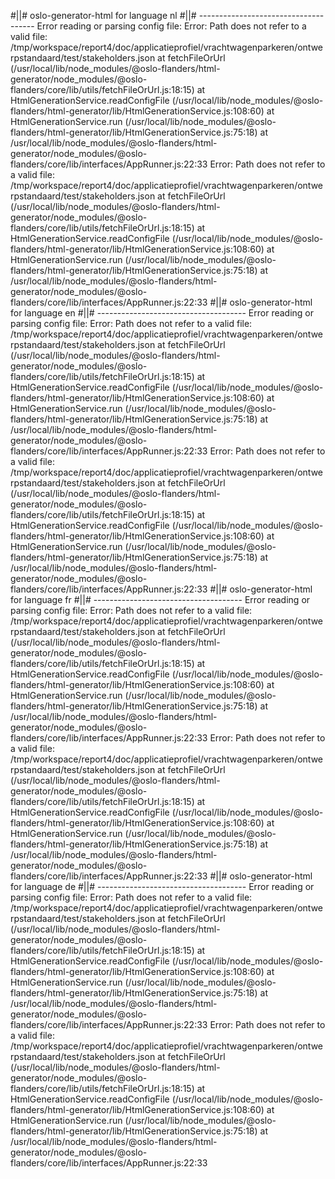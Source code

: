 #||# oslo-generator-html for language nl
#||# -------------------------------------
Error reading or parsing config file: Error: Path does not refer to a valid file: /tmp/workspace/report4/doc/applicatieprofiel/vrachtwagenparkeren/ontwerpstandaard/test/stakeholders.json
    at fetchFileOrUrl (/usr/local/lib/node_modules/@oslo-flanders/html-generator/node_modules/@oslo-flanders/core/lib/utils/fetchFileOrUrl.js:18:15)
    at HtmlGenerationService.readConfigFile (/usr/local/lib/node_modules/@oslo-flanders/html-generator/lib/HtmlGenerationService.js:108:60)
    at HtmlGenerationService.run (/usr/local/lib/node_modules/@oslo-flanders/html-generator/lib/HtmlGenerationService.js:75:18)
    at /usr/local/lib/node_modules/@oslo-flanders/html-generator/node_modules/@oslo-flanders/core/lib/interfaces/AppRunner.js:22:33
Error: Path does not refer to a valid file: /tmp/workspace/report4/doc/applicatieprofiel/vrachtwagenparkeren/ontwerpstandaard/test/stakeholders.json
    at fetchFileOrUrl (/usr/local/lib/node_modules/@oslo-flanders/html-generator/node_modules/@oslo-flanders/core/lib/utils/fetchFileOrUrl.js:18:15)
    at HtmlGenerationService.readConfigFile (/usr/local/lib/node_modules/@oslo-flanders/html-generator/lib/HtmlGenerationService.js:108:60)
    at HtmlGenerationService.run (/usr/local/lib/node_modules/@oslo-flanders/html-generator/lib/HtmlGenerationService.js:75:18)
    at /usr/local/lib/node_modules/@oslo-flanders/html-generator/node_modules/@oslo-flanders/core/lib/interfaces/AppRunner.js:22:33
#||# oslo-generator-html for language en
#||# -------------------------------------
Error reading or parsing config file: Error: Path does not refer to a valid file: /tmp/workspace/report4/doc/applicatieprofiel/vrachtwagenparkeren/ontwerpstandaard/test/stakeholders.json
    at fetchFileOrUrl (/usr/local/lib/node_modules/@oslo-flanders/html-generator/node_modules/@oslo-flanders/core/lib/utils/fetchFileOrUrl.js:18:15)
    at HtmlGenerationService.readConfigFile (/usr/local/lib/node_modules/@oslo-flanders/html-generator/lib/HtmlGenerationService.js:108:60)
    at HtmlGenerationService.run (/usr/local/lib/node_modules/@oslo-flanders/html-generator/lib/HtmlGenerationService.js:75:18)
    at /usr/local/lib/node_modules/@oslo-flanders/html-generator/node_modules/@oslo-flanders/core/lib/interfaces/AppRunner.js:22:33
Error: Path does not refer to a valid file: /tmp/workspace/report4/doc/applicatieprofiel/vrachtwagenparkeren/ontwerpstandaard/test/stakeholders.json
    at fetchFileOrUrl (/usr/local/lib/node_modules/@oslo-flanders/html-generator/node_modules/@oslo-flanders/core/lib/utils/fetchFileOrUrl.js:18:15)
    at HtmlGenerationService.readConfigFile (/usr/local/lib/node_modules/@oslo-flanders/html-generator/lib/HtmlGenerationService.js:108:60)
    at HtmlGenerationService.run (/usr/local/lib/node_modules/@oslo-flanders/html-generator/lib/HtmlGenerationService.js:75:18)
    at /usr/local/lib/node_modules/@oslo-flanders/html-generator/node_modules/@oslo-flanders/core/lib/interfaces/AppRunner.js:22:33
#||# oslo-generator-html for language fr
#||# -------------------------------------
Error reading or parsing config file: Error: Path does not refer to a valid file: /tmp/workspace/report4/doc/applicatieprofiel/vrachtwagenparkeren/ontwerpstandaard/test/stakeholders.json
    at fetchFileOrUrl (/usr/local/lib/node_modules/@oslo-flanders/html-generator/node_modules/@oslo-flanders/core/lib/utils/fetchFileOrUrl.js:18:15)
    at HtmlGenerationService.readConfigFile (/usr/local/lib/node_modules/@oslo-flanders/html-generator/lib/HtmlGenerationService.js:108:60)
    at HtmlGenerationService.run (/usr/local/lib/node_modules/@oslo-flanders/html-generator/lib/HtmlGenerationService.js:75:18)
    at /usr/local/lib/node_modules/@oslo-flanders/html-generator/node_modules/@oslo-flanders/core/lib/interfaces/AppRunner.js:22:33
Error: Path does not refer to a valid file: /tmp/workspace/report4/doc/applicatieprofiel/vrachtwagenparkeren/ontwerpstandaard/test/stakeholders.json
    at fetchFileOrUrl (/usr/local/lib/node_modules/@oslo-flanders/html-generator/node_modules/@oslo-flanders/core/lib/utils/fetchFileOrUrl.js:18:15)
    at HtmlGenerationService.readConfigFile (/usr/local/lib/node_modules/@oslo-flanders/html-generator/lib/HtmlGenerationService.js:108:60)
    at HtmlGenerationService.run (/usr/local/lib/node_modules/@oslo-flanders/html-generator/lib/HtmlGenerationService.js:75:18)
    at /usr/local/lib/node_modules/@oslo-flanders/html-generator/node_modules/@oslo-flanders/core/lib/interfaces/AppRunner.js:22:33
#||# oslo-generator-html for language de
#||# -------------------------------------
Error reading or parsing config file: Error: Path does not refer to a valid file: /tmp/workspace/report4/doc/applicatieprofiel/vrachtwagenparkeren/ontwerpstandaard/test/stakeholders.json
    at fetchFileOrUrl (/usr/local/lib/node_modules/@oslo-flanders/html-generator/node_modules/@oslo-flanders/core/lib/utils/fetchFileOrUrl.js:18:15)
    at HtmlGenerationService.readConfigFile (/usr/local/lib/node_modules/@oslo-flanders/html-generator/lib/HtmlGenerationService.js:108:60)
    at HtmlGenerationService.run (/usr/local/lib/node_modules/@oslo-flanders/html-generator/lib/HtmlGenerationService.js:75:18)
    at /usr/local/lib/node_modules/@oslo-flanders/html-generator/node_modules/@oslo-flanders/core/lib/interfaces/AppRunner.js:22:33
Error: Path does not refer to a valid file: /tmp/workspace/report4/doc/applicatieprofiel/vrachtwagenparkeren/ontwerpstandaard/test/stakeholders.json
    at fetchFileOrUrl (/usr/local/lib/node_modules/@oslo-flanders/html-generator/node_modules/@oslo-flanders/core/lib/utils/fetchFileOrUrl.js:18:15)
    at HtmlGenerationService.readConfigFile (/usr/local/lib/node_modules/@oslo-flanders/html-generator/lib/HtmlGenerationService.js:108:60)
    at HtmlGenerationService.run (/usr/local/lib/node_modules/@oslo-flanders/html-generator/lib/HtmlGenerationService.js:75:18)
    at /usr/local/lib/node_modules/@oslo-flanders/html-generator/node_modules/@oslo-flanders/core/lib/interfaces/AppRunner.js:22:33
